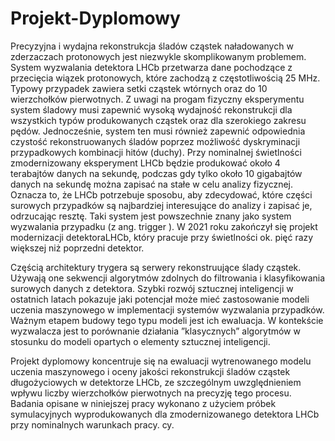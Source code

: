 # Projekt-Dyplomowy

Precyzyjna i wydajna rekonstrukcja śladów cząstek naładowanych w zderzaczach protonowych jest niezwykle skomplikowanym problemem. System wyzwalania detektora LHCb przetwarza dane pochodzące z przecięcia wiązek protonowych, które zachodzą z częstotliwością 25 MHz. Typowy przypadek zawiera setki cząstek wtórnych oraz do 10 wierzchołków pierwotnych. Z uwagi na progam fizyczny eksperymentu system śladowy musi zapewnić wysoką wydajność rekonstrukcji dla wszystkich typów produkowanych cząstek oraz dla szerokiego zakresu pędów. Jednocześnie, system ten musi również zapewnić odpowiednia czystość rekonstruowanych śladów poprzez możliwość dyskryminacji przypadkowych kombinacji hitów (duchy). Przy nominalnej świetlności zmodernizowany eksperyment LHCb będzie produkować około 4 terabajtów danych na sekundę, podczas gdy tylko około 10 gigabajtów danych na sekundę można zapisać na stałe w celu analizy fizycznej. Oznacza to, że LHCb potrzebuje sposobu, aby zdecydować, które części surowych przypadków są najbardziej interesujące do analizy i zapisać je, odrzucając resztę. Taki system jest powszechnie znany jako system wyzwalania przypadku (z ang. trigger ). W 2021 roku zakończył się projekt modernizacji detektoraLHCb, który pracuje przy świetlności ok. pięć razy większej niż poprzedni detektor.

Częścią architektury trygera są serwery rekonstruujące ślady cząstek. Używają one sekwencji algorytmów zdolnych do filtrowania i klasyfikowania surowych danych z detektora. Szybki rozwój sztucznej inteligencji w ostatnich latach pokazuje jaki potencjał może mieć zastosowanie modeli uczenia maszynowego w implementacji systemów wyzwalania przypadków. Ważnym etapem budowy tego typu modeli jest ich ewaluacja. W kontekście wyzwalacza jest to porównanie działania ”klasycznych” algorytmów w stosunku do modeli opartych o elementy sztucznej inteligencji.

Projekt dyplomowy koncentruje się na ewaluacji wytrenowanego modelu uczenia maszynowego i oceny jakości rekonstrukcji śladów cząstek długożyciowych w detektorze LHCb, ze szczególnym uwzględnieniem wpływu liczby wierzchołków pierwotnych na precyzję tego procesu. Badania opisane w niniejszej pracy wykonano z użyciem próbek symulacyjnych wyprodukowanych dla zmodernizowanego detektora LHCb przy nominalnych warunkach pracy.
cy.
